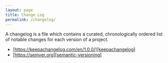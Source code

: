```yaml
---
layout: page
title: Change Log
permalink: /changelog/
---
```


A changelog is a file which contains a curated, chronologically ordered list of notable changes for each version of a project.

- [https://keepachangelog.com/en/1.0.0/][keepachangelog]
- [https://semver.org][semantic-versioning]

[keepachangelog]: https://keepachangelog.com/en/1.0.0/
[semantic-versioning]: https://semver.org
